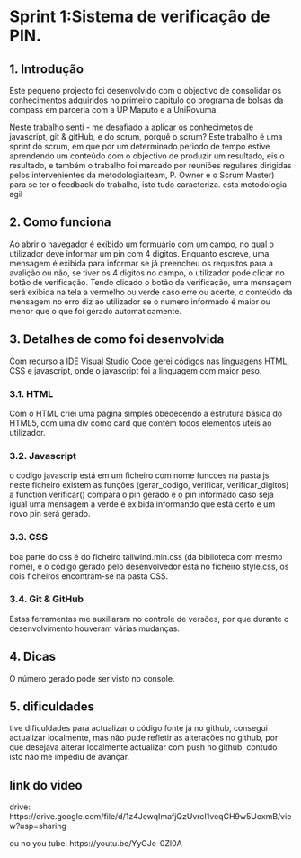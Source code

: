 <h1>Sprint 1:Sistema de verificação de PIN.</h1>
<h2>1. Introdução</h2>
<p>Este pequeno projecto foi desenvolvido com o objectivo de consolidar os conhecimentos adquiridos no primeiro capitulo do programa de bolsas da compass em parceria com a UP Maputo e a UniRovuma.</p>
<p>Neste trabalho senti - me desafiado a aplicar os conhecimetos de javascript, git & gitHub, e do scrum, porquê o scrum? Este trabalho é uma sprint do scrum, em que por um determinado periodo de tempo estive aprendendo um conteúdo com o objectivo de produzir um resultado, eis o resultado, e também o trabalho foi marcado por reuniões regulares dirigidas pelos intervenientes da metodologia(team, P. Owner e o Scrum Master) para se ter o feedback  do trabalho, isto tudo caracteriza. 
 esta metodologia agil</p>
<h2>2. Como funciona</h2>
   Ao abrir o navegador é exibido um formuário com um campo, no qual o utilizador deve informar um pin com 4 digitos.
   Enquanto escreve, uma mensagem é exibida para informar se já preencheu os requsitos para a avalição ou não, se tiver os 4 digitos no campo, o utilizador pode clicar no botão de verificação.
   Tendo clicado o botão de verificação, uma mensagem será exibida na tela a vermelho ou verde caso erre ou acerte, o conteúdo da mensagem no erro diz ao utilizador se o numero informado é maior ou menor que o que foi gerado automaticamente.
   
<h2>3. Detalhes de como foi desenvolvida</h2>
   Com recurso a IDE Visual Studio Code gerei códigos nas linguagens HTML, CSS e javascript, onde o javascript foi a linguagem com maior peso.
  <h3> 3.1. HTML</h3>
   Com o HTML criei uma página simples obedecendo a estrutura básica do HTML5, com uma div como card que contém todos elementos utéis ao utilizador.
  <h3> 3.2. Javascript</h3>
   o codigo javascrip está em um ficheiro com nome funcoes na pasta js, neste ficheiro existem as funções (gerar_codigo, verificar, verificar_digitos)
   a function verificar() compara o pin gerado e o pin informado caso seja igual uma mensagem a verde é exibida informando que está certo e um novo pin será gerado.
   <h3>3.3. CSS</h3>
   boa parte do css é do ficheiro tailwind.min.css (da biblioteca com mesmo nome), e o código gerado pelo desenvolvedor está no ficheiro style.css, os dois ficheiros encontram-se na pasta CSS.
   <h3>3.4. Git & GitHub</h3>
   Estas ferramentas me auxiliaram no controle de versões, por que durante o desenvolvimento houveram várias mudanças.
<h2>4. Dicas</h2>
O número gerado pode ser visto no console.

<h2>5. dificuldades</h2>
   tive dificuldades para actualizar o código fonte já no github, consegui actualizar localmente, mas não pude refletir as alterações no github, por que desejava alterar localmente  actualizar com push no github, contudo isto não me impediu de avançar.
   <h2>link do video</h2>
   <p>drive: https://drive.google.com/file/d/1z4JewqImafjQzUvrcI1veqCH9w5UoxmB/view?usp=sharing</p>
   <p>ou no you tube: https://youtu.be/YyGJe-0Zl0A</p>

